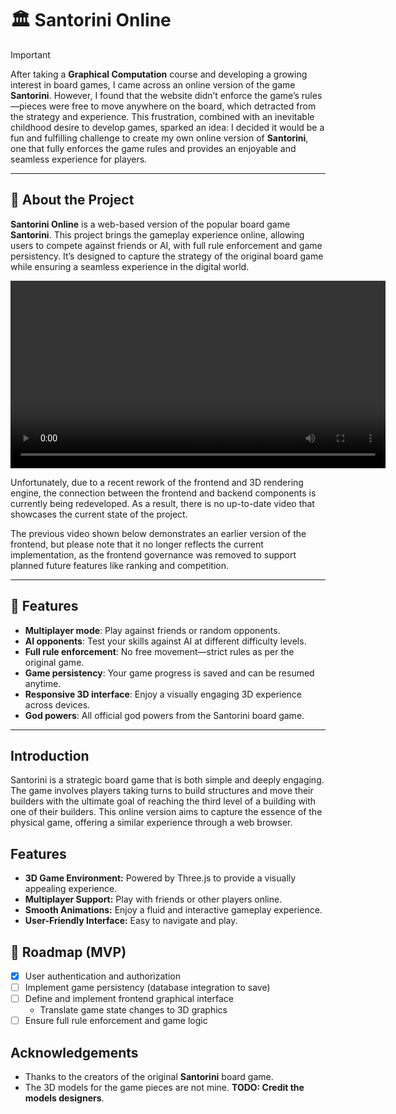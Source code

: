# 🏛️ Santorini Online

> [!IMPORTANT]
> After taking a **Graphical Computation** course and developing a growing interest in board games, I came across an online version of the game **Santorini**. However, I found that the website didn’t enforce the game’s rules—pieces were free to move anywhere on the board, which detracted from the strategy and experience. This frustration, combined with an inevitable childhood desire to develop games, sparked an idea: I decided it would be a fun and fulfilling challenge to create my own online version of **Santorini**, one that fully enforces the game rules and provides an enjoyable and seamless experience for players.

---

## 🚀 About the Project

**Santorini Online** is a web-based version of the popular board game **Santorini**. This project brings the gameplay experience online, allowing users to compete against friends or AI, with full rule enforcement and game persistency. It’s designed to capture the strategy of the original board game while ensuring a seamless experience in the digital world.

<video width="600" controls>
  <source src="./assets/videos/demo-video.mp4" type="video/mp4">
  Your browser does not support the video tag.
</video>

Unfortunately, due to a recent rework of the frontend and 3D rendering engine, the connection between the frontend and backend components is currently being redeveloped. As a result, there is no up-to-date video that showcases the current state of the project.

The previous video shown below demonstrates an earlier version of the frontend, but please note that it no longer reflects the current implementation, as the frontend governance was removed to support planned future features like ranking and competition.

---

## 🎯 Features

- **Multiplayer mode**: Play against friends or random opponents.
- **AI opponents**: Test your skills against AI at different difficulty levels.
- **Full rule enforcement**: No free movement—strict rules as per the original game.
- **Game persistency**: Your game progress is saved and can be resumed anytime.
- **Responsive 3D interface**: Enjoy a visually engaging 3D experience across devices.
- **God powers**: All official god powers from the Santorini board game.

---

## Introduction

Santorini is a strategic board game that is both simple and deeply engaging. The game involves players taking turns to build structures and move their builders with the ultimate goal of reaching the third level of a building with one of their builders. This online version aims to capture the essence of the physical game, offering a similar experience through a web browser.

## Features

- **3D Game Environment:** Powered by Three.js to provide a visually appealing experience.
- **Multiplayer Support:** Play with friends or other players online.
- **Smooth Animations:** Enjoy a fluid and interactive gameplay experience.
- **User-Friendly Interface:** Easy to navigate and play.

## 📅 Roadmap (MVP)

- [x] User authentication and authorization
- [ ] Implement game persistency (database integration to save)
- [ ] Define and implement frontend graphical interface
  - Translate game state changes to 3D graphics
- [ ] Ensure full rule enforcement and game logic

## Acknowledgements

- Thanks to the creators of the original **Santorini** board game.
- The 3D models for the game pieces are not mine. **TODO: Credit the models designers**.
